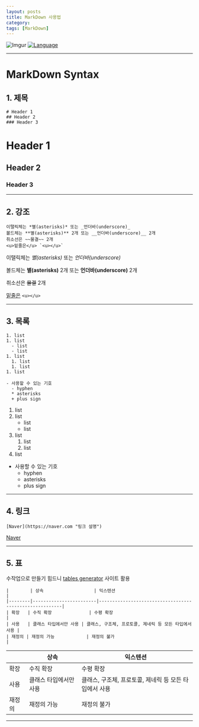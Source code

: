```yaml
---
layout: posts
title: MarkDown 사용법
category: 
tags: [MarkDown]
---
```


![Imgur](http://kirkstrobeck.github.io/whatismarkdown.com/img/markdown.png)
[![Language](https://img.shields.io/badge/Markdown-md-yellow)](https://daringfireball.net/projects/markdown/)


---
# MarkDown Syntax

## 1. 제목
```
# Header 1
## Header 2
### Header 3
```
# Header 1
## Header 2
### Header 3

---

## 2. 강조
```
이탤릭체는 *별(asterisks)* 또는 _언더바(underscore)_
볼드체는 **별(asterisks)** 2개 또는 __언더바(underscore)__ 2개
취소선은 ~~물결~~ 2개
<u>밑줄은</u> `<u></u>`
```
이탤릭체는 *별(asterisks)* 또는 _언더바(underscore)_

볼드체는 **별(asterisks)** 2개 또는 __언더바(underscore)__ 2개

취소선은 ~~물결~~ 2개

<u>밑줄은</u> `<u></u>`

---

## 3. 목록
```
1. list
1. list
  - list
  - list
1. list
  1. list
  1. list
1. list

- 사용할 수 있는 기호
  - hyphen
  * asterisks
  + plus sign
```
1. list
1. list
    - list
    - list
1. list
    1. list
    1. list
1. list

- 사용할 수 있는 기호
  - hyphen
  * asterisks
  + plus sign

---

## 4. 링크
```
[Naver](https://naver.com "링크 설명")
```
[Naver](https://naver.com "링크 설명")

---

## 5. 표
수작업으로 만들기 힘드니 [tables generator](http://www.tablesgenerator.com/markdown_tables) 사이트 활용
```
|        | 상속                   | 익스텐션                                               |
|--------|------------------------|--------------------------------------------------------|
| 확장   | 수직 확장              | 수평 확장                                              |
| 사용   | 클래스 타입에서만 사용 | 클래스, 구조체, 프로토콜, 제네릭 등 모든 타입에서 사용 |
| 재정의 | 재정의 가능            | 재정의 불가                                            |
```

|        | 상속                   | 익스텐션                                               |
|--------|------------------------|--------------------------------------------------------|
| 확장   | 수직 확장              | 수평 확장                                              |
| 사용   | 클래스 타입에서만 사용 | 클래스, 구조체, 프로토콜, 제네릭 등 모든 타입에서 사용 |
| 재정의 | 재정의 가능            | 재정의 불가                                            |

---